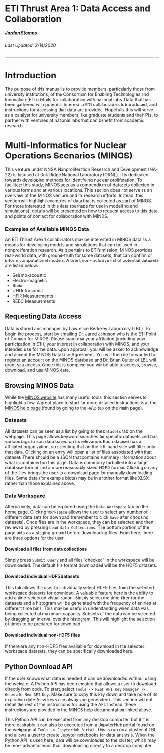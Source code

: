 # ETI Thrust Area 1: Data Access and Collaboration
##### [Jordan Stomps](mailto:stomps@wisc.edu)
###### Last Updated: 2/14/2020

***

# Introduction

The purpose of this manual is to provide members, particularly those from
university institutions, of the Consortium for Enabling Technologies and
Innovation (ETI) details for collaboration with national labs.
Data that has been gathered with potential interest to ETI collaborators is
introduced, and instructions for accessing that data are provided.
Hopefully this will serve as a catalyst for university members, like graduate
students and their PIs, to partner with ventures at national labs that can
benefit from academic research.

# Multi-Informatics for Nuclear Operations Scenarios (MINOS)

This venture under NNSA Nonproliferation Research and Development (NA-22) is
focused at Oak Ridge National Laboratory (ORNL). It is dedicated towards
developing methods for identifying nuclear proliferation. To facilitate this
study, MINOS acts as a compendium of datasets collected in various forms and
at various locations. This section does not serve as an overview of the MINOS
venture and its research efforts. Instead, this section will highlight examples
of data that is collected as part of MINOS. For those interested in this data
(perhaps for use in modelling and simulations), details will be presented on
how to request access to this data and points of contact for collaboration with
MINOS.

### Examples of Available MINOS Data

An ETI Thrust Area 1 collaborators may be interested in MINOS data as a means
for developing models and simulations that can be used in nonproliferation
research. As it pertains to ETI’s mission, MINOS provides real-world data, with
ground-truth for some datasets, that can confirm or inform computational models.
A brief, non-inclusive list of potential datasets are listed below:

* Seismo-acoustic
* Electro-magnetic
* Biota
* UHI Infrasound
* HFIR Measurements
* REDC Measurements

## Requesting Data Access

Data is stored and managed by Lawrence Berkeley Laboratory (LBL). To begin the
process, start by emailing [Dr. Jared Johnson](mailto:johnsonja@ornl.gov) who is
the ETI Point of Contact for MINOS. Please state that your affiliation
(including your participation in ETI), your interest in collaboration with
MINOS, and your intended use for the data. Upon approval, you will be asked to
acknowledge and accept the MINOS Data Use Agreement. You will then be forwarded
to register an account on the MINOS database and Dr. Brian Quiter of LBL will
grant you access. Once this is complete you will be able to access, browse,
download, and use MINOS data.

## Browsing MINOS Data

While the [MINOS website](https://minos.lbl.gov/) has many useful tools,
this section serves to highlight a few. A great place to start for more
detailed instructions is at the
[MINOS help page](https://minos.lbl.gov/docs/index.html) (found by going
to the ```Help``` tab on the main page).

### Datasets

All datasets can be seen as a list by going to the ```Datasets``` tab on the
webpage. This page allows keyword searches for specific datasets and has
various tags to sort data based on its relevance. Each dataset has an
affiliated organization, so selecting that on the left-hand side will filter
only that data. Clicking on an entry will open a list of files associated with
that dataset. There should be a JSON that contains summary information
about what is contained on this page. Data is commonly tarballed into a large
database format and a more reasonably sized HDF5 format. Clicking on any
of the files brings the user to a download page for manually downloading files.
Some data (for example biota) may be in another format like XLSX rather
than those explained above.

### Data Workspace

Alternatively, data can be explored using the ```Data Workspace``` tab on the
home page. Clicking ```Workspace``` allows the user to select any number of
different data sets for download (remember to click ```Save``` after choosing
datasets). Once files are in the workspace, they can be selected and then
reviewed by pressing ```Load Data Collections```. The bottom portion of the
page acts as a staging ground before downloading files. From here, there are
three options for the user.

#### Download all files from data collections

Simply press ```Submit Query``` and all files “checked” in the workspace will
be downloaded. The default file format downloaded will be the HDF5 datasets.

#### Download individual HDF5 datasets

This tab allows the user to individually select HDF5 files from the selected
workspace datasets for download. A valuable feature here is the ability to add
a time-selection visualization. Simply select the time filter for the datasets
and a histogram will be generated with the frequency of entries at different
time bins. This may be useful in understanding when data was being collected at
maximum capacity. Subsets of the data can be selected by dragging an interval
over the histogram. This will highlight the selection of times to be prepared
for download.

#### Download individual non-HDF5 files

If there are any non-HDF5 files available for download in the selected
workspace datasets, they can be specifically downloaded here.

## Python Download API

If the user knows what data is needed, it can be downloaded without using the
website. A Python API has been created that allows a user to download directly
from code. To start, select ```Tools -> REST API Key Manager -> Generate New API Key```.
Make sure to copy this key down and take note of its expiration date
(new keys can always be generated). This section will not detail the rest of
the instructions for using the API. Instead, these instructions are provided in
the MINOS help documentation linked above.

This Python API can be executed from any desktop computer, but if it is more
desirable it can also be executed from a JupyterHub portal found on the webpage
at ```Tools -> JupyterHub Portal```. This is run on a cluster at LBL and allows
a user to create Jupyter notebooks for data analysis. When the Python API is
used here, data will be downloaded to the cluster, which may be more
advantageous than downloading directly to a desktop computer.
